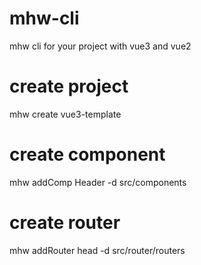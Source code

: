 # mhw-cli
mhw cli for your project with vue3 and vue2
# create project
mhw create vue3-template
# create component
mhw addComp Header -d src/components
# create router
mhw addRouter head -d src/router/routers
